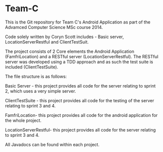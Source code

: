 Team-C
======

This is the Git repository for Team C's Android Application as part of the Advamced Computer Science MSc course 2014.

Code solely written by Coryn Scott includes - Basic server, LocationServerRestful and ClientTestSuit.

The project consists of 2 Core elements the Android Application (FamfriLocation) and a RESTful server (LocationServerRestful). The RESTful server was developed using a TDD approach and as such the test suite is included (ClientTestSuite).

The file structure is as follows:

Basic Server - this project provides all code for the server relating to sprint 2, which uses a very simple server.

ClientTestSuite - this project provides all code for the testing of the server relating to sprint 3 and 4.

FamfriLocation- this project provides all code for the android application for the whole project.

LocationServerRestful- this project provides all code for the server relating to sprint 3 and 4.


All Javadocs can be found within each project.
